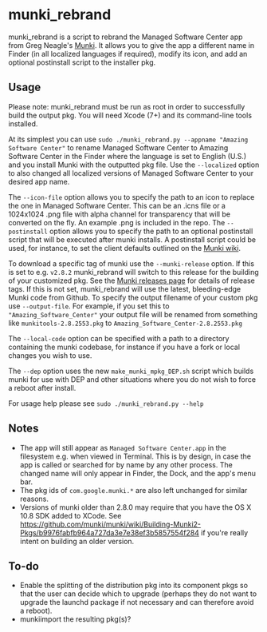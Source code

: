 # munki_rebrand

munki_rebrand is a script to rebrand the Managed Software Center app from Greg Neagle's [Munki](https://github.com/munki/munki). It allows you to give the app a different name in Finder (in all localized languages if required), modify its icon, and add an optional postinstall script to the installer pkg.

## Usage

Please note: munki_rebrand must be run as root in order to successfully build the output pkg. You will need Xcode (7+) and its command-line tools installed.

At its simplest you can use ```sudo ./munki_rebrand.py --appname "Amazing Software Center"``` to rename Managed Software Center to Amazing Software Center in the Finder where the language is set to English (U.S.) and you install Munki with the outputted pkg file. Use the ```--localized``` option to also changed all localized versions of Managed Software Center to your desired app name.

The ```--icon-file``` option allows you to specify the path to an icon to replace the one in Managed Software Center. This can be an .icns file or a 1024x1024 .png file with alpha channel for transparency that will be converted on the fly. An example .png is included in the repo. The ```--postinstall``` option allows you to specify the path to an optional postinstall script that will be executed after munki installs. A postinstall script could be used, for instance, to set the client defaults outlined on the [Munki wiki](https://github.com/munki/munki/wiki/Preferences).

To download a specific tag of munki use the ```--munki-release``` option. If this is set to e.g. ```v2.8.2``` munki_rebrand will switch to this release for the building of your customized pkg. See the [Munki releases page](https://github.com/munki/munki/releases) for details of release tags. If this is not set, munki_rebrand will use the latest, bleeding-edge Munki code from Github. To specify the output filename of your custom pkg use ```--output-file```. For example, if you set this to ```"Amazing_Software_Center"``` your output file will be renamed from something like ```munkitools-2.8.2553.pkg``` to ```Amazing_Software_Center-2.8.2553.pkg```

The ```--local-code``` option can be specified with a path to a directory containing the munki codebase, for instance if you have a fork or local changes you wish to use.

The ```--dep``` option uses the new ```make_munki_mpkg_DEP.sh``` script which builds munki for use with DEP and other situations where you do not wish to force a reboot after install.

For usage help please see ```sudo ./munki_rebrand.py --help```

## Notes
* The app will still appear as ```Managed Software Center.app``` in the filesystem e.g. when viewed in Terminal. This is by design, in case the app is called or searched for by name by any other process. The changed name will only appear in Finder, the Dock, and the app's menu bar.
* The pkg ids of ```com.google.munki.*``` are also left unchanged for similar reasons.
* Versions of munki older than 2.8.0 may require that you have the OS X 10.8 SDK added to XCode. See <https://github.com/munki/munki/wiki/Building-Munki2-Pkgs/b9976fabfb964a727da3e7e38ef3b5857554f284> if you're really intent on building an older version.

## To-do
* Enable the splitting of the distribution pkg into its component pkgs so that the user can decide which to upgrade (perhaps they do not want to upgrade the launchd package if not necessary and can therefore avoid a reboot).
* munkiimport the resulting pkg(s)?

